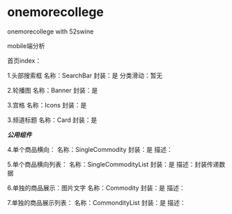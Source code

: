 # onemorecollege
onemorecollege with 52swine

mobile端分析

首页index：

1.头部搜索框
         名称：SearchBar
         封装：是
分类滑动：暂无



2.轮播图
         名称：Banner
         封装：是

3.宫格
         名称：Icons
         封装：是

3.频道标题
         名称：Card
         封装：是






*******公用组件*******

4.单个商品横向：
         名称：SingleCommodity
         封装：是
         描述：

5.单个商品横向列表：
         名称：SingleCommodityList
         封装：是
         描述：封装传递数据




6.单独的商品展示：图片文字
         名称：Commodity
         封装：是
         描述：

7.单独的商品展示列表：
         名称：CommondityList
         封装：是
         描述：





